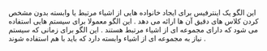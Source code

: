 ﻿این الگو یک اینترفیس برای ایجاد خانواده هایی از اشیاء مرتبط یا وابسته بدون مشخص کردن کلاس های دقیق آن ها ارائه می دهد .
این الگو معمولا برای سیستم هایی استفاده می شود که دارای مجموعه ای از اشیاء مرتبط هستند . 
این الگو برای زمانی که سیستم نیاز به مجموعه ای از اشیاء وابسته دارد که باید با هم استفاده شوند . 